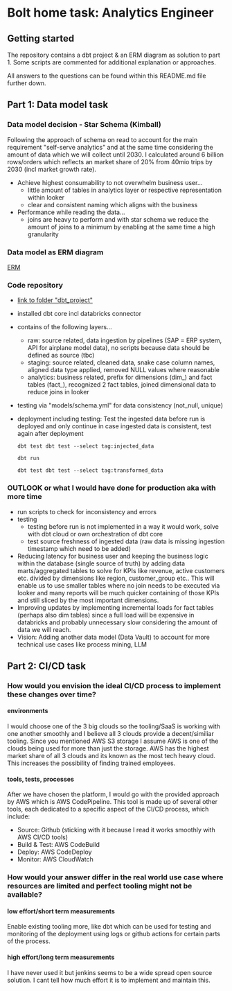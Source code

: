 # Bolt home task: Analytics Engineer

## Getting started

The repository contains a dbt project & an ERM diagram as solution to part 1. Some scripts are commented for additional explanation or approaches.

All answers to the questions can be found within this README.md file further down.

## Part 1: Data model task

### Data model decision - Star Schema (Kimball)

Following the approach of schema on read to account for the main requirement "self-serve analytics" and at the same time considering the amount of data which we will collect until 2030. I calculated around 6 billion rows/orders which reflects an market share of 20% from 40mio trips by 2030 (incl market growth rate).
- Achieve highest consumability to not overwhelm business user...
    - little amount of tables in analytics layer or respective representation within looker
    - clear and consistent naming which aligns with the business
- Performance while reading the data...
    - joins are heavy to perform and with star schema we reduce the amount of joins to a minimum by enabling at the same time a high granularity


### Data model as ERM diagram

[ERM](images/part1_erm.png)

### Code repository

- [link to folder "dbt_project"](dbt_project)
- installed dbt core incl databricks connector
- contains of the following layers...
    - raw: source related, data ingestion by pipelines (SAP = ERP system, API for airplane model data), no scripts because data should be defined as source (tbc)
    - staging: source related, cleaned data, snake case column names, aligned data type applied, removed NULL values where reasonable
    - analytics: business related, prefix for dimensions (dim_) and fact tables (fact_), recognized 2 fact tables, joined dimensional data to reduce joins in looker
- testing via "models/schema.yml" for data consistency (not_null, unique)
- deployment including testing: Test the ingested data before run is deployed and only continue in case ingested data is consistent, test again after deployment

    ```dbt test dbt test --select tag:injected_data```

    ```dbt run```

    ```dbt test dbt test --select tag:transformed_data```

### OUTLOOK or what I would have done for production aka with more time

- run scripts to check for inconsistency and errors
- testing
    - testing before run is not implemented in a way it would work, solve with dbt cloud or own orchestration of dbt core
    - test source freshness of ingested data (raw data is missing ingestion timestamp which need to be added)
- Reducing latency for business user and keeping the business logic within the database (single source of truth) by adding data marts/aggregated tables to solve for KPIs like revenue, active customers etc. divided by dimensions like region, customer_group etc.. This will enable us to use smaller tables where no join needs to be executed via looker and many reports will be much quicker containing of those KPIs and still sliced by the most important dimensions.
- Improving updates by implementing incremental loads for fact tables (perhaps also dim tables) since a full load will be expensive in databricks and probably unnecessary slow considering the amount of data we will reach.
- Vision: Adding another data model (Data Vault) to account for more technical use cases like process mining, LLM



## Part 2: CI/CD task

### How would you envision the ideal CI/CD process to implement these changes over time?

#### environments
I would choose one of the 3 big clouds so the tooling/SaaS is working with one another smoothly and I believe all 3 clouds provide a decent/similiar tooling. Since you mentioned AWS S3 storage I assume AWS is one of the clouds being used for more than just the storage. AWS has the highest market share of all 3 clouds and its known as the most tech heavy cloud. This increases the possibility of finding trained employees.

#### tools, tests, processes
After we have chosen the platform, I would go with the provided approach by AWS which is AWS CodePipeline. This tool is made up of several other tools, each dedicated to a specific aspect of the CI/CD process, which include:
- Source: Github (sticking with it because I read it works smoothly with AWS CI/CD tools)
- Build & Test: AWS CodeBuild
- Deploy: AWS CodeDeploy
- Monitor: AWS CloudWatch


### How would your answer differ in the real world use case where resources are limited and perfect tooling might not be available?

#### low effort/short term measurements
Enable existing tooling more, like dbt which can be used for testing and monitoring of the deployment using logs or github actions for certain parts of the process.
#### high effort/long term measurements
I have never used it but jenkins seems to be a wide spread open source solution. I cant tell how much effort it is to implement and maintain this.